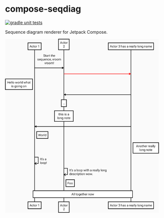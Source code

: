 # compose-seqdiag

[![gradle unit tests](https://github.com/zach-klippenstein/compose-seqdiag/actions/workflows/ci.yml/badge.svg?branch=main)](https://github.com/zach-klippenstein/compose-seqdiag/actions/workflows/ci.yml)

Sequence diagram renderer for Jetpack Compose.

![sample diagram](.assets/sample-diagram.png)
